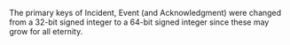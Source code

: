 The primary keys of Incident, Event (and Acknowledgment) were changed from
a 32-bit signed integer to a 64-bit signed integer since these may grow for all
eternity.
